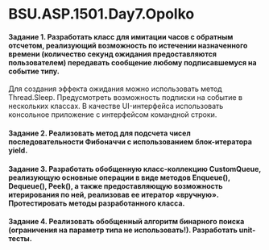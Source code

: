 # BSU.ASP.1501.Day7.Opolko

#### Задание 1. Разработать класс для имитации часов с обратным отсчетом, реализующий возможность по истечении назначенного времени (количество секунд ожидания предоставляются пользователем) передавать сообщение любому подписавшемуся на событие типу. 
Для создания эффекта ожидания можно использовать метод Thread.Sleep. 
Предусмотреть возможность подписки на событие в нескольких классах. 
В качестве UI-интерфейса использовать консольное приложение с интерфейсом командной строки.
#### Задание 2. Реализовать метод для подсчета чисел последовательности Фибоначчи с использованием блок-итератора yield.
#### Задание 3. Разработать обобщенную класс-коллекцию CustomQueue, реализующую основные операции в виде методов Enqueue(), Dequeue(), Peek(), а также предоставляющую возможность итерирования по ней, реализовав ее итератор «вручную». Протестировать методы разработанного класса.
#### Задание 4. Реализовать обобщенный алгоритм бинарного поиска (ограничения на параметр типа не использовать!). Разработать unit-тесты.
